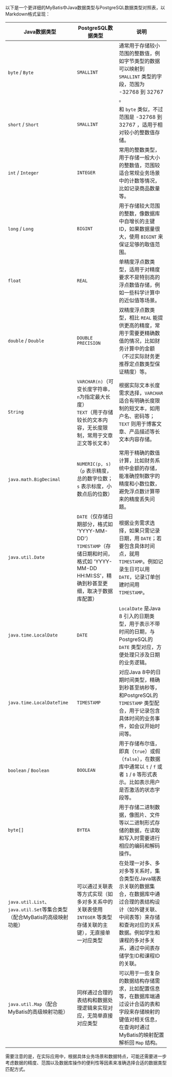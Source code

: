 以下是一个更详细的MyBatis中Java数据类型与PostgreSQL数据类型对照表，以Markdown格式呈现：

| Java数据类型 | PostgreSQL数据类型 | 说明 |
| --- | --- | --- |
| `byte` / `Byte` | `SMALLINT` | 通常用于存储较小范围的整数值，例如字节类型的数据可以映射到 `SMALLINT` 类型的字段，范围为 -32768 到 32767 。 |
| `short` / `Short` | `SMALLINT` | 和 `byte` 类似，不过范围是 -32768 到 32767 ，适用于相对较小的整数值存储。 |
| `int` / `Integer` | `INTEGER` | 常用的整数类型，用于存储一般大小的整数值，范围较适合常规业务场景中的计数等情况，比如记录商品数量等。 |
| `long` / `Long` | `BIGINT` | 用于存储较大范围的整数，像数据库中自增长的主键ID，如果数据量很大，使用 `BIGINT` 来保证足够的取值范围。 |
| `float` | `REAL` | 单精度浮点数类型，适用于对精度要求不是特别高的浮点数值存储，例如一些科学计算中的近似值等场景。 |
| `double` / `Double` | `DOUBLE PRECISION` | 双精度浮点数类型，相比 `REAL` 能提供更高的精度，常用于需要更精确数值的情况，比如财务计算中的金额（不过实际财务更推荐定点数类型保证精度）等。 |
| `String` | `VARCHAR(n)`（可变长度字符串，`n`为指定最大长度） <br> `TEXT`（用于存储较长的文本内容，无长度限制，常用于文章正文等长文本） | 根据实际文本长度需求选择，`VARCHAR` 适合有明确长度限制的短文本，如用户名、密码等；`TEXT` 则用于博客文章、产品描述等长文本内容存储。 |
| `java.math.BigDecimal` | `NUMERIC(p, s)`（`p` 表示精度，总的数字位数；`s` 表示标度，小数点后的位数） | 常用于精确的数值计算，比如财务系统中金额的存储，能准确控制数字的精度和小数位数，避免浮点数计算带来的精度丢失问题。 |
| `java.util.Date` | `DATE`（仅存储日期部分，格式如 'YYYY-MM-DD'） <br> `TIMESTAMP`（存储日期和时间，格式如 'YYYY-MM-DD HH:MI:SS'，精确到秒甚至更细，取决于数据库配置） | 根据业务需求选择，如果只需记录日期，用 `DATE`；若要包含具体时间点，就用 `TIMESTAMP`。例如记录生日可以用 `DATE`，记录订单创建时间用 `TIMESTAMP`。 |
| `java.time.LocalDate` | `DATE` |  `LocalDate` 是Java 8 引入的日期类型，用于表示不带时间的日期，与PostgreSQL的 `DATE` 类型对应，方便处理只涉及日期的业务逻辑。 |
| `java.time.LocalDateTime` | `TIMESTAMP` | 对应Java 8中的日期时间类型，精确到秒甚至纳秒等，和PostgreSQL的 `TIMESTAMP` 类型配合，用于记录包含具体时间的业务事件，如会议开始时间等。 |
| `boolean` / `Boolean` | `BOOLEAN` | 用于存储布尔值，即真（`true`）或假（`false`），在数据库中通常以 `t` / `f` 或者 `1` / `0` 等形式表示。比如表示用户是否激活的状态字段等。 |
| `byte[]` | `BYTEA` | 用于存储二进制数据，像图片、文件等以二进制形式存储的数据，在读取和写入时需要进行相应的编码和解码操作。 |
| `java.util.List`、`java.util.Set`等集合类型（配合MyBatis的高级映射功能） | 可以通过关联表等方式实现（如多对多关系中的关联表使用 `INTEGER` 等类型存储关联的主键），无直接单一对应类型 | 在处理一对多、多对多等关系时，集合类型在Java端表示关联的数据集合，在数据库中通过合理的表结构设计（如外键关联、中间表等）来存储和查询对应的关系数据。例如学生和课程的多对多关系，通过中间表存储学生ID和课程ID的关联。 |
| `java.util.Map`（配合MyBatis的高级映射功能） | 同样通过合理的表结构和数据处理逻辑来实现对应，无简单直接对应类型 | 可以用于一些复杂的数据结构存储需求，比如配置信息等，在数据库端通过设计合适的表和字段来存储映射的键值对相关信息，在查询时通过MyBatis的映射配置解析回 `Map` 结构。 |

需要注意的是，在实际应用中，根据具体业务场景和数据特点，可能还需要进一步考虑数据的精度、范围以及数据库操作的便利性等因素来准确选择合适的数据类型匹配方式。 
